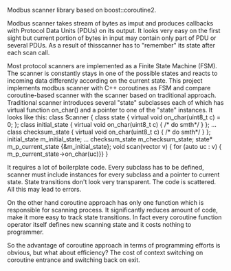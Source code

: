 Modbus scanner library based on boost::coroutine2.

Modbus scanner takes stream of bytes as imput and produces callbacks with Protocol Data Units (PDUs) on its output.
It looks very easy on the first sight but current portion of bytes in input may contain only part of PDU or several PDUs. As a result of thisscanner has to "remember" its state after each scan call.

Most protocol scanners are implemented as a Finite State Machine (FSM). The scanner is constantly stays in one of the possible states and reacts to incoming data differently according on the current state. This project implements modbus scanner with C++ coroutines as FSM and compare coroutine-based scanner with the scanner based on traditional approach. Traditional scanner introduces several "state" subclasses each of which has virtual function on_char() and a pointer to one of the "state" instances. 
It looks like this:
class Scanner
{
    class state { virtual void on_char(uint8_t c) = 0; };
    class initial_state { virtual void on_char(uint8_t c) { /* do smth*/ } };
    ...
    class checksum_state { virtual void on_char(uint8_t c) { /* do smth*/ } };
    initial_state m_initial_state;
    ...
    checksum_state m_checksum_state;
    state* m_p_current_state {&m_initial_state};
    void scan(vector<uint8> v) { for (auto uc : v) { m_p_current_state->on_char(uc)}}
}

It requires a lot of boilerplate code. Every subclass has to be defined, scanner must include instances for every subclass and a pointer to current state. State transitions don't look very transparent. The code is scattered. All this may lead to errors.

On the other hand coroutine approach has only one function which is responsible for scanning process.
It significantly reduces amount of code, make it more easy to track state transitions. In fact every coroutine function operator itself defines new scanning state and it costs nothing to programmer.

So the advantage of coroutine approach in terms of programming efforts is obvious, but what about 
efficiency? The cost of context switching on coroutine entrance and switching back on exit.